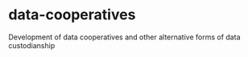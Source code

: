 # data-cooperatives
Development of data cooperatives and other alternative forms of data custodianship
